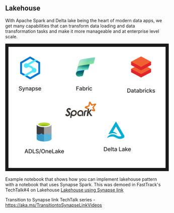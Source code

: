 ## Lakehouse


With Apache Spark and Delta lake being the heart of modern data apps, we get many capabilities that can transform data loading and data transformation tasks and make it more manageable and at enterprise level scale. 

<img src="Deltalake.png"
alt="Spark ecosystem" width="500" border="10" />

Example notebook that shows how you can implement lakehouse pattern with a notebook that uses Synapse Spark. This was demoed in FastTrack's TechTalk#4 on Lakehouse [Lakehouse using Synapse link](Lakehouse_Synapselink_FactsDims_Template.ipynb)

Transition to Synapse link TechTalk series - https://aka.ms/TransitiontoSynapseLinkVideos


